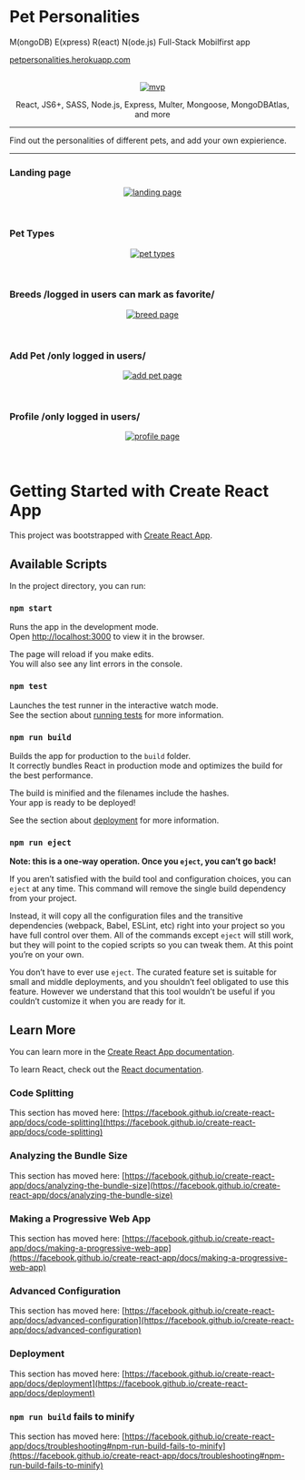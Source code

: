 # Pet Personalities

M(ongoDB) E(xpress) R(eact) N(ode.js)
Full-Stack Mobilfirst app

  <a href="https://petpersonalities.herokuapp.com/">
petpersonalities.herokuapp.com
  </a>
<br/>
<!-- Minimum viable product-->
<br/>
<p align="center">

  <a href="https://petpersonalities.herokuapp.com/">
    <img src="./imgREADME/mvp.png" alt="mvp" >
  </a>
</p>

<p align="center">
  React, JS6+, SASS, Node.js, Express, Multer, Mongoose, MongoDBAtlas, and more
</p>

---

Find out the personalities of different pets, and add your own expierience.

---

### Landing page

<p align="center">
  <a href="https://petpersonalities.herokuapp.com/">
    <img src="./imgREADME/home.png" alt="landing page" >
  </a>
</p>
<br>

### Pet Types

<p align="center">
  <a href="https://petpersonalities.herokuapp.com/">
    <img src="./imgREADME/pets.png" alt="pet types" >
  </a>
</p>
<br>

### Breeds /logged in users can mark as favorite/

<p align="center">
  <a href="https://petpersonalities.herokuapp.com/">
    <img src="./imgREADME/breed.png" alt="breed page" >
  </a>
</p>
<br>

### Add Pet /only logged in users/

<p align="center">
  <a href="https://petpersonalities.herokuapp.com/">
    <img src="./imgREADME/addPet.png" alt="add pet page" >
  </a>
</p>
<br>

### Profile /only logged in users/

<p align="center">
  <a href="https://petpersonalities.herokuapp.com/">
    <img src="./imgREADME/profile.png" alt="profile page" >
  </a>
</p>
<br>

# Getting Started with Create React App

This project was bootstrapped with [Create React App](https://github.com/facebook/create-react-app).

## Available Scripts

In the project directory, you can run:

### `npm start`

Runs the app in the development mode.\
Open [http://localhost:3000](http://localhost:3000) to view it in the browser.

The page will reload if you make edits.\
You will also see any lint errors in the console.

### `npm test`

Launches the test runner in the interactive watch mode.\
See the section about [running tests](https://facebook.github.io/create-react-app/docs/running-tests) for more information.

### `npm run build`

Builds the app for production to the `build` folder.\
It correctly bundles React in production mode and optimizes the build for the best performance.

The build is minified and the filenames include the hashes.\
Your app is ready to be deployed!

See the section about [deployment](https://facebook.github.io/create-react-app/docs/deployment) for more information.

### `npm run eject`

**Note: this is a one-way operation. Once you `eject`, you can’t go back!**

If you aren’t satisfied with the build tool and configuration choices, you can `eject` at any time. This command will remove the single build dependency from your project.

Instead, it will copy all the configuration files and the transitive dependencies (webpack, Babel, ESLint, etc) right into your project so you have full control over them. All of the commands except `eject` will still work, but they will point to the copied scripts so you can tweak them. At this point you’re on your own.

You don’t have to ever use `eject`. The curated feature set is suitable for small and middle deployments, and you shouldn’t feel obligated to use this feature. However we understand that this tool wouldn’t be useful if you couldn’t customize it when you are ready for it.

## Learn More

You can learn more in the [Create React App documentation](https://facebook.github.io/create-react-app/docs/getting-started).

To learn React, check out the [React documentation](https://reactjs.org/).

### Code Splitting

This section has moved here: [https://facebook.github.io/create-react-app/docs/code-splitting](https://facebook.github.io/create-react-app/docs/code-splitting)

### Analyzing the Bundle Size

This section has moved here: [https://facebook.github.io/create-react-app/docs/analyzing-the-bundle-size](https://facebook.github.io/create-react-app/docs/analyzing-the-bundle-size)

### Making a Progressive Web App

This section has moved here: [https://facebook.github.io/create-react-app/docs/making-a-progressive-web-app](https://facebook.github.io/create-react-app/docs/making-a-progressive-web-app)

### Advanced Configuration

This section has moved here: [https://facebook.github.io/create-react-app/docs/advanced-configuration](https://facebook.github.io/create-react-app/docs/advanced-configuration)

### Deployment

This section has moved here: [https://facebook.github.io/create-react-app/docs/deployment](https://facebook.github.io/create-react-app/docs/deployment)

### `npm run build` fails to minify

This section has moved here: [https://facebook.github.io/create-react-app/docs/troubleshooting#npm-run-build-fails-to-minify](https://facebook.github.io/create-react-app/docs/troubleshooting#npm-run-build-fails-to-minify)
